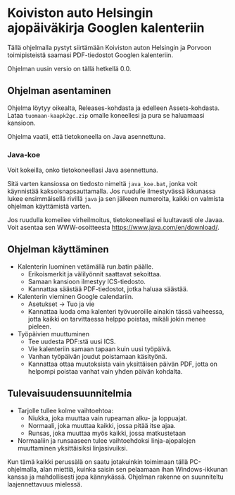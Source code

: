 # Koiviston auto Helsingin ajopäiväkirja Googlen kalenteriin

Tällä ohjelmalla pystyt siirtämään Koiviston auton Helsingin ja Porvoon 
toimipisteistä saamasi PDF-tiedostot Googlen kalenteriin.

Ohjelman uusin versio on tällä hetkellä 0.0.

## Ohjelman asentaminen

Ohjelma löytyy oikealta, Releases-kohdasta ja edelleen Assets-kohdasta. Lataa
``tuomaan-kaapk2gc.zip`` omalle koneellesi ja pura se haluamaasi kansioon.

Ohjelma vaatii, että tietokoneella on Java asennettuna.

### Java-koe

Voit kokeilla, onko tietokoneellasi Java asennettuna.

Sitä varten kansiossa on tiedosto nimeltä ``java_koe.bat``, jonka voit 
käynnistää kaksoisnapsauttamalla. Jos ruudulle ilmestyvässä ikkunassa lukee
ensimmäisellä rivillä ``java`` ja sen jälkeen numeroita, kaikki on valmista 
ohjelman käyttämistä varten.

Jos ruudulla komeilee virheilmoitus, tietokoneellasi ei luultavasti ole
Javaa. Voit asentaa sen WWW-osoitteesta https://www.java.com/en/download/.

## Ohjelman käyttäminen

- Kalenterin luominen vetämällä run.batin päälle.
  - Erikoismerkit ja välilyönnit saattavat sekoittaa.
  - Samaan kansioon ilmestyy ICS-tiedosto.
  - Kannattaa säästää PDF-tiedostot, jotka haluaa säästää.
- Kalenterin vieminen Google calendariin.
  - Asetukset -> Tuo ja vie
  - Kannattaa luoda oma kalenteri työvuoroille ainakin tässä vaiheessa, jotta
    kaikki on tarvittaessa helppo poistaa, mikäli jokin menee pieleen.
- Työpäivien muuttuminen
  - Tee uudesta PDF:stä uusi ICS.
  - Vie kalenteriin samaan tapaan kuin uusi työpäivä.
  - Vanhan työpäivän joudut poistamaan käsityönä.
  - Kannattaa ottaa muutoksista vain yksittäisen päivän PDF, jotta on helpompi
    poistaa vanhat vain yhden päivän kohdalta.

## Tulevaisuudensuunnitelmia

- Tarjolle tullee kolme vaihtoehtoa:
  - Niukka, joka muuttaa vain rupeaman alku- ja loppuajat.
  - Normaali, joka muuttaa kaikki, jossa pitää itse ajaa.
  - Runsas, joka muuttaa myös kaikki, jossa matkustetaan
- Normaaliin ja runsaaseen tulee vaihtoehdoksi linja-ajopalojen muuttaminen
  yksittäisiksi linjasivuiksi.

Kun tämä kaikki perussälä on saatu jotakuinkin toimimaan tällä PC-ohjelmalla,
alan miettiä, kuinka saisin sen pelaamaan ihan Windows-ikkunan kanssa ja
mahdollisesti jopa kännykässä. Ohjelman rakenne on suunniteltu laajennettavuus
mielessä.